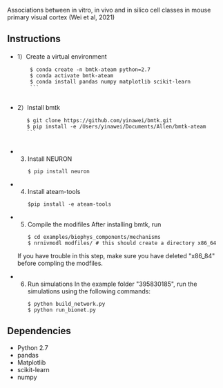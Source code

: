 Associations between in vitro, in vivo and in silico cell classes in mouse primary visual cortex (Wei et al, 2021)

## Instructions

* 1）Create a virtual environment
    ```
        $ conda create -n bmtk-ateam python=2.7 
        $ conda activate bmtk-ateam
        $ conda install pandas numpy matplotlib scikit-learn
        ```
        
* 2）Install bmtk
    ```
       $ git clone https://github.com/yinawei/bmtk.git
       $ pip install -e /Users/yinawei/Documents/Allen/bmtk-ateam
       ```
       
* 3)  Install NEURON
        ```
       $ pip install neuron
       ```
       
* 4) Install ateam-tools
       ```
      $pip install -e ateam-tools
      ```
     
* 5)  Compile the modifiles
       After installing bmtk, run
       ```
       $ cd examples/biophys_components/mechanisms 
       $ nrnivmodl modfiles/ # this should create a directory x86_64
      ```
     If you have trouble in this step, make sure you have deleted "x86_84" before compling the modfiles.

* 6) Run simulations
      In the example folder "395830185", run the simulations using the following commands:
      ```
      $ python build_network.py
      $ python run_bionet.py
     ```
      
      
## Dependencies
 * Python 2.7
 * pandas
 * Matplotlib
 * scikit-learn
 * numpy

